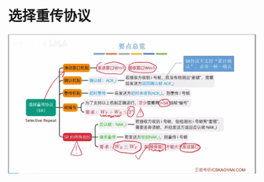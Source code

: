 


# 选择重传协议
![输入图片说明](/imgs/2025-07-24/rWqrzQavkf4ayY72.png)
<!--stackedit_data:
eyJoaXN0b3J5IjpbMzc0Njc2NjEzXX0=
-->
